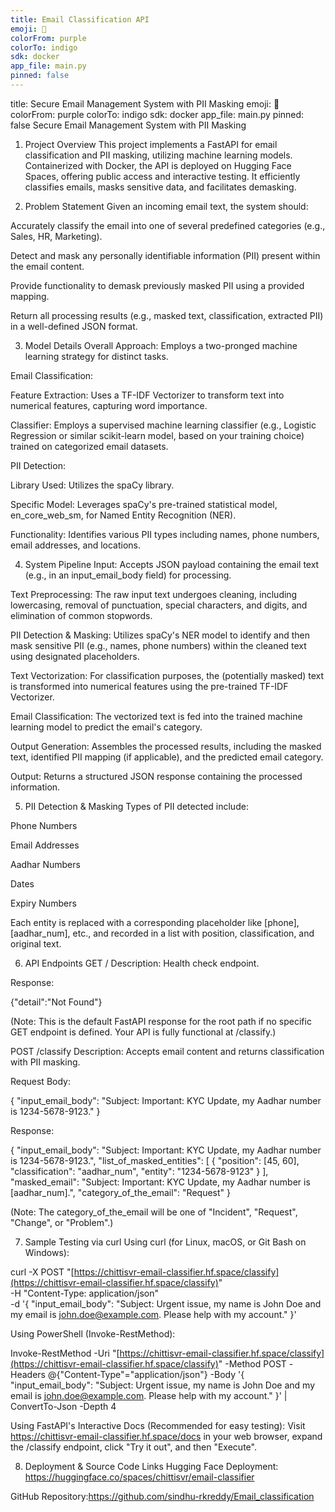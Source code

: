 ```yaml
---
title: Email Classification API
emoji: 📧
colorFrom: purple
colorTo: indigo
sdk: docker
app_file: main.py
pinned: false
---
```


title: Secure Email Management System with PII Masking emoji: 📧 colorFrom: purple colorTo: indigo sdk: docker app_file: main.py pinned: false
Secure Email Management System with PII Masking
1. Project Overview
This project implements a FastAPI for email classification and PII masking, utilizing machine learning models. Containerized with Docker, the API is deployed on Hugging Face Spaces, offering public access and interactive testing. It efficiently classifies emails, masks sensitive data, and facilitates demasking.

2. Problem Statement
Given an incoming email text, the system should:

Accurately classify the email into one of several predefined categories (e.g., Sales, HR, Marketing).

Detect and mask any personally identifiable information (PII) present within the email content.

Provide functionality to demask previously masked PII using a provided mapping.

Return all processing results (e.g., masked text, classification, extracted PII) in a well-defined JSON format.

3. Model Details
Overall Approach: Employs a two-pronged machine learning strategy for distinct tasks.

Email Classification:

Feature Extraction: Uses a TF-IDF Vectorizer to transform text into numerical features, capturing word importance.

Classifier: Employs a supervised machine learning classifier (e.g., Logistic Regression or similar scikit-learn model, based on your training choice) trained on categorized email datasets.

PII Detection:

Library Used: Utilizes the spaCy library.

Specific Model: Leverages spaCy's pre-trained statistical model, en_core_web_sm, for Named Entity Recognition (NER).

Functionality: Identifies various PII types including names, phone numbers, email addresses, and locations.

4. System Pipeline
Input: Accepts JSON payload containing the email text (e.g., in an input_email_body field) for processing.

Text Preprocessing: The raw input text undergoes cleaning, including lowercasing, removal of punctuation, special characters, and digits, and elimination of common stopwords.

PII Detection & Masking: Utilizes spaCy's NER model to identify and then mask sensitive PII (e.g., names, phone numbers) within the cleaned text using designated placeholders.

Text Vectorization: For classification purposes, the (potentially masked) text is transformed into numerical features using the pre-trained TF-IDF Vectorizer.

Email Classification: The vectorized text is fed into the trained machine learning model to predict the email's category.

Output Generation: Assembles the processed results, including the masked text, identified PII mapping (if applicable), and the predicted email category.

Output: Returns a structured JSON response containing the processed information.

5. PII Detection & Masking
Types of PII detected include:

Phone Numbers

Email Addresses

Aadhar Numbers

Dates

Expiry Numbers

Each entity is replaced with a corresponding placeholder like [phone], [aadhar_num], etc., and recorded in a list with position, classification, and original text.

6. API Endpoints
GET /
Description: Health check endpoint.

Response:

{"detail":"Not Found"}

(Note: This is the default FastAPI response for the root path if no specific GET endpoint is defined. Your API is fully functional at /classify.)

POST /classify
Description: Accepts email content and returns classification with PII masking.

Request Body:

{
  "input_email_body": "Subject: Important: KYC Update, my Aadhar number is 1234-5678-9123."
}

Response:

{
  "input_email_body": "Subject: Important: KYC Update, my Aadhar number is 1234-5678-9123.",
  "list_of_masked_entities": [
    {
      "position": [45, 60],
      "classification": "aadhar_num",
      "entity": "1234-5678-9123"
    }
  ],
  "masked_email": "Subject: Important: KYC Update, my Aadhar number is [aadhar_num].",
  "category_of_the_email": "Request"
}

(Note: The category_of_the_email will be one of "Incident", "Request", "Change", or "Problem".)

7. Sample Testing via curl
Using curl (for Linux, macOS, or Git Bash on Windows):

curl -X POST "[https://chittisvr-email-classifier.hf.space/classify](https://chittisvr-email-classifier.hf.space/classify)" \
     -H "Content-Type: application/json" \
     -d '{
           "input_email_body": "Subject: Urgent issue, my name is John Doe and my email is john.doe@example.com. Please help with my account."
         }'

Using PowerShell (Invoke-RestMethod):

Invoke-RestMethod -Uri "[https://chittisvr-email-classifier.hf.space/classify](https://chittisvr-email-classifier.hf.space/classify)" -Method POST -Headers @{"Content-Type"="application/json"} -Body '{ "input_email_body": "Subject: Urgent issue, my name is John Doe and my email is john.doe@example.com. Please help with my account." }' | ConvertTo-Json -Depth 4

Using FastAPI's Interactive Docs (Recommended for easy testing):
Visit https://chittisvr-email-classifier.hf.space/docs in your web browser, expand the /classify endpoint, click "Try it out", and then "Execute".

8. Deployment & Source Code Links
Hugging Face Deployment: https://huggingface.co/spaces/chittisvr/email-classifier

GitHub Repository:https://github.com/sindhu-rkreddy/Email_classification